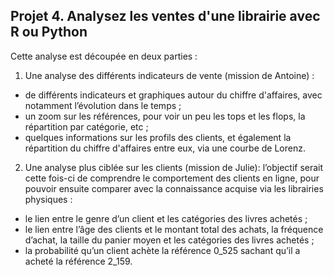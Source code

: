 ## Projet 4. Analysez les ventes d'une librairie avec R ou Python

Cette analyse est découpée en deux parties :

1. Une analyse des différents indicateurs de vente (mission de Antoine) :
* de différents indicateurs et graphiques autour du chiffre d'affaires, avec notamment l’évolution dans le temps ;
* un zoom sur les références, pour voir un peu les tops et les flops, la répartition par catégorie, etc ;
* quelques informations sur les profils des clients, et également la répartition du chiffre d'affaires entre eux, via une courbe de Lorenz.

2. Une analyse plus ciblée sur les clients (mission de Julie): l’objectif serait cette fois-ci de comprendre le comportement des clients en ligne, pour pouvoir ensuite comparer avec la connaissance acquise via les librairies physiques :
* le lien entre le genre d’un client et les catégories des livres achetés ;
* le lien entre l’âge des clients et le montant total des achats, la fréquence d’achat, la taille du panier moyen et les catégories des livres achetés ;
* la probabilité qu’un client achète la référence 0_525 sachant qu’il a acheté la référence 2_159.
